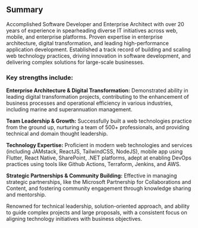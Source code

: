 ## Summary

Accomplished Software Developer and Enterprise Architect with over 20 years of experience in spearheading diverse IT initiatives across web, mobile, and enterprise platforms. Proven expertise in enterprise architecture, digital transformation, and leading high-performance application development. Established a track record of building and scaling web technology practices, driving innovation in software development, and delivering complex solutions for large-scale businesses.

### Key strengths include:

**Enterprise Architecture & Digital Transformation:**
Demonstrated ability in leading digital transformation projects, contributing to the enhancement of business processes and operational efficiency in various industries, including marine and superannuation management.

**Team Leadership & Growth:**
Successfully built a web technologies practice from the ground up, nurturing a team of 500+ professionals, and providing technical and domain thought leadership.

**Technology Expertise:**
Proficient in modern web technologies and services (including JAMstack, ReactJS, TailwindCSS, NodeJS), mobile app using Flutter, React Native, SharePoint, .NET platforms, adept at enabling DevOps practices using tools like Github Actions, Terraform, Jenkins, and AWS.

**Strategic Partnerships & Community Building:**
Effective in managing strategic partnerships, like the Microsoft Partnership for Collaborations and Content, and fostering community engagement through knowledge sharing and mentorship.

Renowned for technical leadership, solution-oriented approach, and ability to guide complex projects and large proposals, with a consistent focus on aligning technology initiatives with business objectives.


